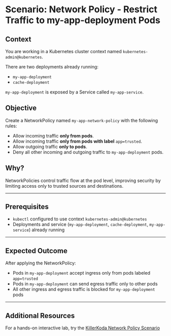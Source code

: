 # Scenario: Network Policy - Restrict Traffic to my-app-deployment Pods

## Context
You are working in a Kubernetes cluster context named `kubernetes-admin@kubernetes`.

There are two deployments already running:
- `my-app-deployment`
- `cache-deployment`

`my-app-deployment` is exposed by a Service called `my-app-service`.

## Objective
Create a NetworkPolicy named `my-app-network-policy` with the following rules:

- Allow incoming traffic **only from pods**.
- Allow incoming traffic **only from pods with label** `app=trusted`.
- Allow outgoing traffic **only to pods**.
- Deny all other incoming and outgoing traffic to `my-app-deployment` pods.

## Why?
NetworkPolicies control traffic flow at the pod level, improving security by limiting access only to trusted sources and destinations.

---

## Prerequisites
- `kubectl` configured to use context `kubernetes-admin@kubernetes`
- Deployments and service (`my-app-deployment`, `cache-deployment`, `my-app-service`) already running

---

## Expected Outcome
After applying the NetworkPolicy:
- Pods in `my-app-deployment` accept ingress only from pods labeled `app=trusted`
- Pods in `my-app-deployment` can send egress traffic only to other pods
- All other ingress and egress traffic is blocked for `my-app-deployment` pods

---

## Additional Resources
For a hands-on interactive lab, try the [KillerKoda Network Policy Scenario](https://killercoda.com/sachin/course/CKA/network-policy)

